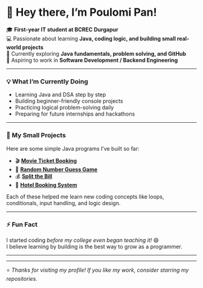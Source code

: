 # 👋 Hey there, I’m Poulomi Pan!

🎓 **First-year IT student at BCREC Durgapur**  
💻 Passionate about learning **Java, coding logic, and building small real-world projects**  
🌱 Currently exploring **Java fundamentals, problem solving, and GitHub**  
🚀 Aspiring to work in **Software Development / Backend Engineering**

---

### 💡 What I’m Currently Doing
- Learning Java and DSA step by step  
- Building beginner-friendly console projects  
- Practicing logical problem-solving daily  
- Preparing for future internships and hackathons  

---

### 🧩 My Small Projects
Here are some simple Java programs I’ve built so far:
- 🎬 **[Movie Ticket Booking](https://github.com/poulomipan/MovieTicketBooking/blob/main/MovieTicketBooking)**  
- 🎯 **[Random Number Guess Game](https://github.com/poulomipan/MovieTicketBooking/blob/main/RandomNumberGuess)**  
- 💰 **[Split the Bill](https://github.com/poulomipan/MovieTicketBooking/blob/main/split)**  
- 🏨 **[Hotel Booking System](https://github.com/poulomipan/MovieTicketBooking/blob/main/hotel)**  

Each of these helped me learn new coding concepts like loops, conditionals, input handling, and logic design.

---

### ⚡ Fun Fact
I started coding *before my college even began teaching it!* 😄  
I believe learning by building is the best way to grow as a programmer.

---

---

⭐ *Thanks for visiting my profile! If you like my work, consider starring my repositories.*  
